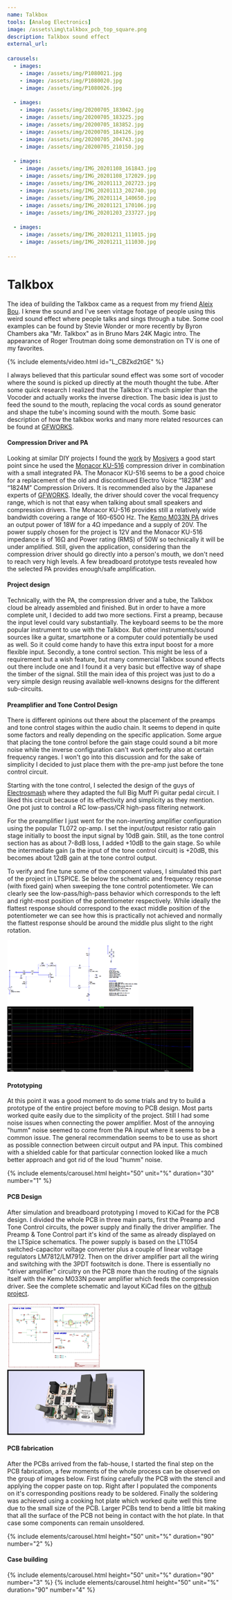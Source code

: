 ```yaml
---
name: Talkbox
tools: [Analog Electronics]
image: /assets\img\talkbox_pcb_top_square.png
description: Talkbox sound effect
external_url:

carousels:
  - images:
    - image: /assets/img/P1080021.jpg
    - image: /assets/img/P1080020.jpg
    - image: /assets/img/P1080026.jpg

  - images:
    - image: /assets/img/20200705_183042.jpg
    - image: /assets/img/20200705_183225.jpg
    - image: /assets/img/20200705_183852.jpg
    - image: /assets/img/20200705_184126.jpg
    - image: /assets/img/20200705_204743.jpg
    - image: /assets/img/20200705_210150.jpg

  - images:
    - image: /assets/img/IMG_20201108_161843.jpg
    - image: /assets/img/IMG_20201108_172029.jpg
    - image: /assets/img/IMG_20201113_202723.jpg
    - image: /assets/img/IMG_20201113_202740.jpg
    - image: /assets/img/IMG_20201114_140650.jpg
    - image: /assets/img/IMG_20201121_170106.jpg
    - image: /assets/img/IMG_20201203_233727.jpg

  - images:
    - image: /assets/img/IMG_20201211_111015.jpg
    - image: /assets/img/IMG_20201211_111030.jpg

---
```


# Talkbox

The idea of building the Talkbox came as a request from my friend [Aleix Bou](https://twitter.com/AleixBou). I knew the sound and I've seen vintage footage of people using this weird sound effect where people talks and sings through a tube. Some cool examples can be found by Stevie Wonder or more recently by Byron Chambers aka "Mr. Talkbox" as in Bruno Mars 24K Magic intro. The appearance of Roger Troutman doing some demonstration on TV is one of my favorites.

{% include elements/video.html id="L_CBZkd2tGE" %}

I always believed that this particular sound effect was some sort of vocoder where the sound is picked up directly at the mouth thought the tube. After some quick research I realized that the Talkbox it's much simpler than the Vocoder and actually works the inverse direction. The basic idea is just to feed the sound to the mouth, replacing the vocal cords as sound generator and shape the tube's incoming sound with the mouth. Some basic description of how the talkbox works and many more related resources can be found at [GFWORKS](https://www.gfworks.jp/talkbox/index.html).



#### Compression Driver and PA

Looking at similar DIY projects I found the [work](https://www.instructables.com/id/DIY-Talkbox/) by [Mosivers](https://www.instructables.com/member/mosivers/) a good start point since he used the [Monacor KU-516](https://www.monacor.com/products/pa-technology/speakers-/horn-speakers/low-impedance--/ku-516/) compression driver in combination with a small integrated PA. The Monacor KU-516 seems to be a good choice for a replacement of the old and discontinued Electro Voice “1823M” and “1824M” Compression Drivers. It is recommended also by the Japanese experts of [GFWORKS](https://www.gfworks.jp/talkbox/compression_driver.html). Ideally, the driver should cover the vocal frequency range, which is not that easy when talking about small speakers and compression drivers. The Monacor KU-516 provides still a relatively wide bandwidth covering a range of	160-6500 Hz. The [Kemo M033N PA](https://www.kemo-electronic.de/en/Light-Sound/Amplifier-Splitter/Modules/M033N-Amplifier-18-W-universal.php) drives an output power of 18W for a 4Ω impedance and a supply of 20V. The power supply chosen for the project is 12V and the Monacor KU-516 impedance is of 16Ω and Power rating (RMS) of 50W so technically it will be under amplified. Still, given the application, considering than the compression driver should go directly into a person's mouth, we don't need to reach very high levels. A few breadboard prototype tests revealed how the selected PA provides enough/safe amplification.

#### Project design

Technically, with the PA, the compression driver and a tube, the Talkbox cloud be already assembled and finished. But in order to have a more complete unit, I decided to add two more sections. First a preamp, because the input level could vary substantially. The keyboard seems to be the more popular instrument to use with the Talkbox. But other instruments/sound sources like a guitar, smartphone or a computer could potentially be used as well. So it could come handy to have this extra input boost for a more flexible input. Secondly, a tone control section. This might be less of a requirement but a wish feature, but many commercial Talkbox sound effects out there include one and I found it a very basic but effective way of shape the timber of the signal. Still the main idea of this project was just to do a very simple design reusing available well-knowns designs for the different sub-circuits.

#### Preamplifier and Tone Control Design

There is different opinions out there about the placement of the preamps and tone control stages within the audio chain. It seems to depend in quite some factors and really depending on the specific application. Some argue that placing the tone control before the gain stage could sound a bit more noise while the inverse configuration can't work perfectly also at certain frequency ranges. I won't go into this discussion and for the sake of simplicity I decided to just place them with the pre-amp just before the tone control circuit.

Starting with the tone control, I selected the design of the guys of [Electrosmash](https://www.electrosmash.com/big-muff-pi-analysis) where they adapted the full Big Muff Pi guitar pedal circuit. I liked this circuit because of its effectivity and simplicity as they mention. One pot just to control a RC low-pass/CR high-pass filtering network.

For the preamplifier I just went for the non-inverting amplifier configuration using the popular TL072 op-amp. I set the input/output resistor ratio gain stage initially to boost the input signal by 10dB gain. Still, as the tone control section has as about 7-8dB loss, I added +10dB to the gain stage. So while the intermediate gain (a the input of the tone control circuit) is +20dB, this becomes about 12dB gain at the tone control output.

To verify and fine tune some of the component values, I simulated this part of the project in LTSPICE. Se below the schematic and frequency response (with fixed gain) when sweeping the tone control potentiometer. We can clearly see the low-pass/high-pass behavior which corresponds to the left and right-most position of the potentiometer respectively. While ideally the flattest response should correspond to the exact middle position of the potentiometer we can see how this is practically not achieved and normally the flattest response should be around the middle plus slight to the right rotation.

<img style="cursor:pointer;" src="/assets/img/talkbox_ltspice_sim.png" height="150" size="150" alt="LtspiceSchematic" onclick="image(this)">
<img style="cursor:pointer;" src="/assets/img/talkbox_tone_control_freq_response.png" height="150" size="150" alt="FreqResponse" onclick="image(this)">

#### Prototyping

At this point it was a good moment to do some trials and try to build a prototype of the entire project before moving to PCB design. Most parts worked quite easily due to the simplicity of the project. Still I had some noise issues when connecting the power amplifier. Most of the annoying "humm" noise seemed to come from the PA input where it seems to be a common issue. The general recommendation seems to be to use as short as possible connection between circuit output and PA input. This combined with a shielded cable for that particular connection looked like a much better approach and got rid of the loud "humm" noise.

{% include elements/carousel.html height="50" unit="%" duration="30" number="1" %}

#### PCB Design

After simulation and breadboard prototyping I moved to KiCad for the PCB design. I divided the whole PCB in three main parts, first the Preamp and Tone Control circuits, the power supply and finally the driver amplifier. The Preamp & Tone Control part it's kind of the same as already displayed on the LTSpice schematics. The power supply is based on the LT1054 switched-capacitor voltage converter plus a couple of linear voltage regulators LM7812/LM7912. Then on the driver amplifier part all the wiring and switching with the 3PDT footswitch is done. There is essentially no "driver amplifier" circuitry on the PCB more than the routing of the signals itself with the Kemo M033N power amplifier which feeds the compression driver. See the complete schematic and layout KiCad files on the [github project](https://github.com/ratatech/Talkbox).

<img style="cursor:pointer;" src="/assets/img/talkbox_schematic.png" height="150" size="150" alt="KicadSchematic" onclick="openPDF('/assets/docs/talkbox_schematic.pdf')">
<img style="cursor:pointer;" src="/assets/img/talkbox3d.png" height="150" size="150" alt="Kicad3D" onclick="image(this)">

#### PCB fabrication

After the PCBs arrived from the fab-house, I started the final step on the PCB fabrication, a few moments of the whole process can be observed on the group of images below. First fixing carefully the PCB with the stencil and applying the copper paste on top. Right after I populated the components on it's corresponding positions ready to be soldered. Finally the soldering was achieved using a cooking hot plate which worked quite well this time due to the small size of the PCB. Larger PCBs tend to bend a little bit making that all the surface of the PCB not being in contact with the hot plate. In that case some components can remain unsoldered.

{% include elements/carousel.html height="50" unit="%" duration="90" number="2" %}

#### Case building

{% include elements/carousel.html height="50" unit="%" duration="90" number="3" %}
{% include elements/carousel.html height="50" unit="%" duration="90" number="4" %}

